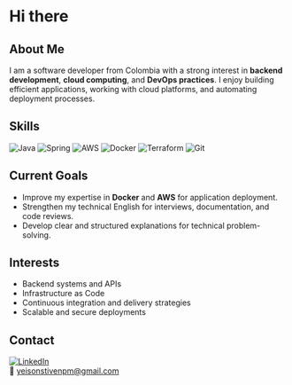 # Hi there  

## About Me  
I am a software developer from Colombia with a strong interest in **backend development**, **cloud computing**, and **DevOps practices**. I enjoy building efficient applications, working with cloud platforms, and automating deployment processes.  

## Skills  
![Java](https://img.shields.io/badge/Java-ED8B00?style=for-the-badge&logo=openjdk&logoColor=white)
![Spring](https://img.shields.io/badge/Spring-6DB33F?style=for-the-badge&logo=spring&logoColor=white)
![AWS](https://img.shields.io/badge/AWS-232F3E?style=for-the-badge&logo=amazon-aws&logoColor=white)
![Docker](https://img.shields.io/badge/Docker-2496ED?style=for-the-badge&logo=docker&logoColor=white)
![Terraform](https://img.shields.io/badge/Terraform-7B42BC?style=for-the-badge&logo=terraform&logoColor=white)
![Git](https://img.shields.io/badge/Git-F05032?style=for-the-badge&logo=git&logoColor=white)

## Current Goals  
- Improve my expertise in **Docker** and **AWS** for application deployment.  
- Strengthen my technical English for interviews, documentation, and code reviews.  
- Develop clear and structured explanations for technical problem-solving.  

## Interests  
- Backend systems and APIs  
- Infrastructure as Code  
- Continuous integration and delivery strategies  
- Scalable and secure deployments  

## Contact
[![LinkedIn](https://img.shields.io/badge/LinkedIn-0A66C2?style=for-the-badge&logo=linkedin&logoColor=white)](https://www.linkedin.com/in/yeisonpati/)  
📧 [yeisonstivenpm@gmail.com](mailto:yeisonstivenpm@gmail.com)


